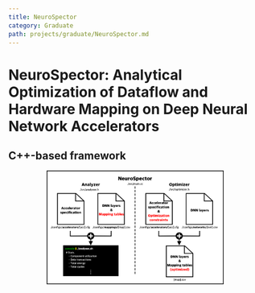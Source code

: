 ```yaml
---
title: NeuroSpector 
category: Graduate
path: projects/graduate/NeuroSpector.md
---
```

# NeuroSpector: Analytical Optimization of Dataflow and Hardware Mapping on Deep Neural Network Accelerators
## **C++-based framework**
<p align="center"><img src="../../images/neurospector_overview.png" width="70%"></p>

